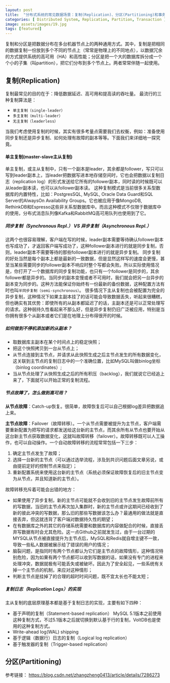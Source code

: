 ```yaml
---
layout: post
title:  "分布式系统的常见数据场景：复制(Replication)、分区(Partitioning)和事务(Transactions)    --《设计数据密集型应用》读书笔记"
categories: [ Distributed System, Replication, Partition, Transaction ]
image: assets/images/19.jpg
tags: [featured]
---
```


复制和分区是把数据分布在多台机器节点上的两种通用方式。其中，复制是把相同的数据复制一份放到多个不同的节点上（常常是物理上的不同地点），以数据冗余的方式提供系统的高可用（HA）和高性能；分区是把一个大的数据库拆分成一个个小的子集（叫partition），把它们分布到多个节点上。两者常常伴随一起使用。

## 复制(Replication)
复制最常见的目的在于：降低数据延迟、高可用和提高读的吞吐量。
最流行的三种复制算法是：

+ `单主复制（single-leader）`
+ `多主复制（multi-leader）`
+ `无主复制（leaderless）`

当我们考虑使用复制的时候，其实有很多考量点需要我们去权衡，例如：准备使用同步复制还是异步复制、如何处理有故障的副本等等。下面我们来详细地一探究竟。

#### 单主复制(master-slave主从复制)

单主复制，或主从复制中，只有一个副本是leader，其余都是follower，写只可以写到leader副本上，当leader把数据写进本地存储空间时，它也会把数据以复制日志（replication log）的形式发送给它所有的follower副本，同时读的时候既可以从leader副本读，也可以从follower副本读。
这种复制模式是当前很多关系型数据库的内置特性，比如：PostgresSQL, MySQL, Oracle Data Guard和SQL Server的AlwaysOn Availability Groups。它也被应用于像MongoDB, RethinkDB和Espresso这些非关系型数据库中。而且这种模式不仅限于数据库中的使用，分布式消息队列像Kafka和RabbitMQ高可用队列也使用到了它。

##### 同步复制（Synchronous Repl.） VS 异步复制（Asynchronous Repl.）

这两个也很容易理解，客户端在写的时候，leader副本需要等待确认follower副本也写成功了，才返回客户端写成功了，这种follower副本进行的就是同步复制，否则，leader副本不需要等待的那些follower副本进行的就是异步复制。
同步复制的好处当然是每个副本上都是最新的一致数据，但是显然这样写的速度会更慢，甚至当某些需要同步的follower副本不响应时整个写都会失败。所以实际使用情况是，你打开了一个数据库的同步复制功能，也只有一个follower是同步的，其余follower都是异步的。当同步的副本变慢或者不可用时，我们就会把另一台异步的副本变为同步的。这种方法能保证你始终有一份最新的备份数据，这种配置方法有时也叫`半同步复制（semi-synchronous）`。
很多情况下主从复制也会被配置为完全的异步复制，这种情况下如果主副本挂了的话可能会导致数据丢失，听起来很糟糕，但也确实有其优势：即使所有的从副本都延迟了的话，主副本还是可以正常处理写的请求。这种弱持久性看起来不那么好，但是异步复制仍旧广泛被应用，特别是当你拥有很多个从副本或者它们是在地理上分布得很开的时候。

##### 如何做到不停机添加新的从副本？

+ 取数据库主副本在某个时间点上的稳定快照；
+ 把这个快照拷贝到一台从节点上；
+ 从节点连接到主节点，并请求从此快照生成之后主节点发生的所有数据变化，这关联到主节点的复制日志中的一个准确位置，比如MySQL叫做binlog坐标（binlog coordinates）;
+ 当从节点处理了从快照生成之后的所有积压（backlog），我们就说它已经追上来了，下面就可以开始正常的复制流程。

##### 节点故障了，怎么做到高可用？

**从节点故障**：Catch-up恢复。很简单，故障恢复后可以自己根据log差异把数据追上来。

**主节点故障**：Failover（故障转移）。一个从节点需要被提升为主节点，客户端需要重新配置为把写的请求都发送给这台新的主节点，而其余所有从节点也要开始从这台新主节点获取数据变化，这就叫故障转移（failover）。故障转移既可以人工操作，也可以自动操作。一个自动故障转移的流程常常包括一下三步：
1. 确定主节点发生了故障； 
2. 选择一台新的主节点（可以通过选举流程，涉及到共识问题后面文章另说，或由提前定好的控制节点来指定）； 
3. 重新配置系统来使用这台新的主节点（系统必须保证故障恢复后的旧主节点变为从节点，并且知道新的主节点）。

故障转移充斥着可能会出错的地方：
+ 如果使用了异步复制，新的主节点可能就不会收到旧的主节点发生故障前所有的写数据，当旧的主节点再次加入集群时，新的主节点或许这期间已经收到了新的彼此冲突的写数据，那么旧的那些写数据该怎么办？最通用的做法就是直接丢弃，但这就违背了客户端对数据持久性的期望；
+ 在有数据库之外的其它的存储系统需要和数据库的内容做配合的时候，直接丢弃写数据有时会尤其危险。这一点Github之前就发生过，由于一台过期的MYSQL从节点被直接提升为主节点后，MySQL和Redis就自增主键不一致，导致一些私人数据被展示给了错误的用户的情况；
+ 脑裂问题，是指同时有两个节点都认为它们是主节点的故障情形，这种情况特别危险，因为如果有两个节点都可以收到写数据的话，如果没有专门的进程来处理冲突，数据就极有可能丢失或被破坏。因此为了安全起见，一些系统有关掉一个主节点的机制，来应对这种情形；
+ 判断主节点是挂掉了的合理的超时时间问题，既不宜太长也不能太短；

##### 复制日志（Replication Logs）的实现
主从复制的底层原理基本都是基于复制日志的实现，主要有如下四种：
+ 基于声明的复制（Statement-based replication）
MySQL 5.1版本之前使用这种复制方式，不过5.1版本之后就切换到默认基于行的复制，VoltDB也是使用的这种复制方式。
+ Write-ahead log(WAL) shipping
+ 基于逻辑（数据行）日志的复制（Logical log replication）
+ 基于触发器的复制（Trigger-based replication）

## 分区(Partitioning)

参考链接：
https://blog.csdn.net/zhangzheng0413/article/details/7286273